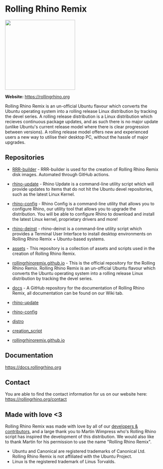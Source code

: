 # Rolling Rhino Remix

<img src="https://rollingrhino.org/assets/logos/rolling_rhino_circle-dark.png" width="230px" height="230px"/>

**Website:** https://rollingrhino.org

Rolling Rhino Remix is an un-official Ubuntu flavour which converts the Ubuntu operating system into a rolling release Linux distribution by tracking the devel series. A rolling release distribution is a Linux distribution which recieves continuous package updates, and as such there is no major update (unlike Ubuntu's current release model where there is clear progression between versions). A rolling release model offers new and experienced users a new way to utilise their desktop PC, without the hassle of major upgrades.

## Repositories

- [RRR-builder](https://github.com/rollingrhinoremix/rrr-builder) -  RRR-builder is used for the creation of Rolling Rhino Remix disk images. Automated through GitHub actions. 
- [rhino-update](https://github.com/rollingrhinoremix/rhino-update) -  Rhino Update is a command-line utility script which will provide updates to items that do not hit the Ubuntu devel repositories, such as the latest Linux Kernel. 
- [rhino-config](https://github.com/rollingrhinoremix/rhino-config) -  Rhino Config is a command-line utility that allows you to configure Rhino, our utility tool that allows you to upgrade the distribution. You will be able to configure Rhino to download and install the latest Linux kernel, proprietary drivers and more! 
- [rhino-deinst](https://github.com/rollingrhinoremix/rhino-deinst) -  rhino-deinst is a command-line utility script which provides a Terminal User Interface to install desktop environments on Rolling Rhino Remix + Ubuntu-based systems. 
- [assets](https://github.com/rollingrhinoremix/assets) -  This repository is a collection of assets and scripts used in the creation of Rolling Rhino Remix.
- [rollingrhinoremix.github.io](https://github.com/rollingrhinoremix/rollingrhinoremix.github.io) -  This is the official repository for the Rolling Rhino Remix. Rolling Rhino Remix is an un-official Ubuntu flavour which converts the Ubuntu operating system into a rolling release Linux distribution by tracking the devel series. 
- [docs](https://github.com/rollingrhinoremix/docs) - A GitHub repository for the documentation of Rolling Rhino Remix, all documentation can be found on our Wiki tab. 

- [rhino-update](https://github.com/rollingrhinoremix/rhino-update)
- [rhino-config](https://github.com/rollingrhinoremix/rhino-config)
- [distro](https://github.com/rollingrhinoremix/distro)
- [creation_script](https://github.com/rollingrhinoremix/creation_script)
- [rollingrhinoremix.github.io](https://github.com/rollingrhinoremix/rollingrhinoremix.github.io)

## Documentation

https://docs.rollingrhino.org

## Contact

You are able to find the contact information for us on our website here: https://rollingrhino.org/contact

## Made with love <3

Rolling Rhino Remix was made with love by all of our [developers & contributors](https://rollingrhino.org/contributors), and a large thank you to Martin Wimpress who's Rolling Rhino script has inspired the development of this distribution. We would also like to thank Martin for his permission to use the name "Rolling Rhino Remix".

- Ubuntu and Canonical are registered trademarks of Canonical Ltd. Rolling Rhino Remix is not affiliated with the Ubuntu Project.
- Linux is the registered trademark of Linus Torvalds.

